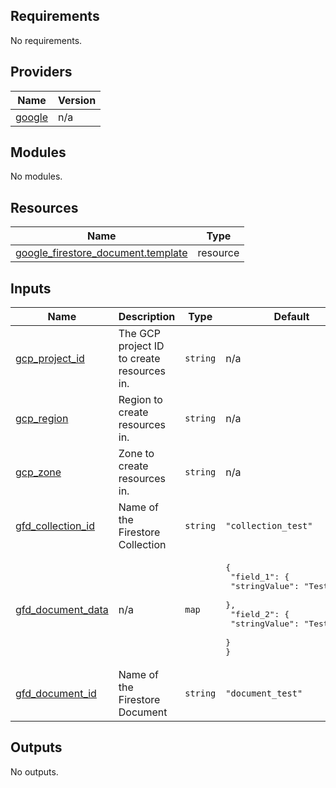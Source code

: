 ## Requirements

No requirements.

## Providers

| Name | Version |
|------|---------|
| <a name="provider_google"></a> [google](#provider\_google) | n/a |

## Modules

No modules.

## Resources

| Name | Type |
|------|------|
| [google_firestore_document.template](https://registry.terraform.io/providers/hashicorp/google/latest/docs/resources/firestore_document) | resource |

## Inputs

| Name | Description | Type | Default | Required |
|------|-------------|------|---------|:--------:|
| <a name="input_gcp_project_id"></a> [gcp\_project\_id](#input\_gcp\_project\_id) | The GCP project ID to create resources in. | `string` | n/a | yes |
| <a name="input_gcp_region"></a> [gcp\_region](#input\_gcp\_region) | Region to create resources in. | `string` | n/a | yes |
| <a name="input_gcp_zone"></a> [gcp\_zone](#input\_gcp\_zone) | Zone to create resources in. | `string` | n/a | yes |
| <a name="input_gfd_collection_id"></a> [gfd\_collection\_id](#input\_gfd\_collection\_id) | Name of the Firestore Collection | `string` | `"collection_test"` | no |
| <a name="input_gfd_document_data"></a> [gfd\_document\_data](#input\_gfd\_document\_data) | n/a | `map` | <pre>{<br/>  "field_1": {<br/>    "stringValue": "Test Data"<br/>  },<br/>  "field_2": {<br/>    "stringValue": "Test Data"<br/>  }<br/>}</pre> | no |
| <a name="input_gfd_document_id"></a> [gfd\_document\_id](#input\_gfd\_document\_id) | Name of the Firestore Document | `string` | `"document_test"` | no |

## Outputs

No outputs.
